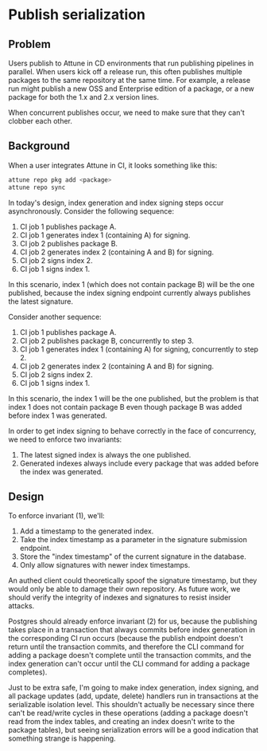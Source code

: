 # Publish serialization

## Problem

Users publish to Attune in CD environments that run publishing pipelines in parallel. When users kick off a release run, this often publishes multiple packages to the same repository at the same time. For example, a release run might publish a new OSS and Enterprise edition of a package, or a new package for both the 1.x and 2.x version lines.

When concurrent publishes occur, we need to make sure that they can't clobber each other.

## Background

When a user integrates Attune in CI, it looks something like this:

```bash
attune repo pkg add <package>
attune repo sync
```

In today's design, index generation and index signing steps occur asynchronously. Consider the following sequence:

1. CI job 1 publishes package A.
2. CI job 1 generates index 1 (containing A) for signing.
3. CI job 2 publishes package B.
4. CI job 2 generates index 2 (containing A and B) for signing.
5. CI job 2 signs index 2.
6. CI job 1 signs index 1.

In this scenario, index 1 (which does not contain package B) will be the one published, because the index signing endpoint currently always publishes the latest signature.

Consider another sequence:

1. CI job 1 publishes package A.
2. CI job 2 publishes package B, concurrently to step 3.
3. CI job 1 generates index 1 (containing A) for signing, concurrently to step 2.
4. CI job 2 generates index 2 (containing A and B) for signing.
5. CI job 2 signs index 2.
6. CI job 1 signs index 1.

In this scenario, the index 1 will be the one published, but the problem is that index 1 does not contain package B even though package B was added before index 1 was generated.

In order to get index signing to behave correctly in the face of concurrency, we need to enforce two invariants:

1. The latest signed index is always the one published.
2. Generated indexes always include every package that was added before the index was generated.

## Design

To enforce invariant (1), we'll:

1. Add a timestamp to the generated index.
2. Take the index timestamp as a parameter in the signature submission endpoint.
3. Store the "index timestamp" of the current signature in the database.
4. Only allow signatures with newer index timestamps.

An authed client could theoretically spoof the signature timestamp, but they would only be able to damage their own repository. As future work, we should verify the integrity of indexes and signatures to resist insider attacks.

Postgres should already enforce invariant (2) for us, because the publishing takes place in a transaction that always commits before index generation in the corresponding CI run occurs (because the publish endpoint doesn't return until the transaction commits, and therefore the CLI command for adding a package doesn't complete until the transaction commits, and the index generation can't occur until the CLI command for adding a package completes).

Just to be extra safe, I'm going to make index generation, index signing, and all package updates (add, update, delete) handlers run in transactions at the serializable isolation level. This shouldn't actually be necessary since there can't be read/write cycles in these operations (adding a package doesn't read from the index tables, and creating an index doesn't write to the package tables), but seeing serialization errors will be a good indication that something strange is happening.
